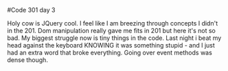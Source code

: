 #Code 301 day 3

Holy cow is JQuery cool. I feel like I am breezing through concepts I didn't in the 201. Dom manipulation really gave me fits in 201 but here it's not so bad. My biggest struggle now is tiny things in the code. Last night i beat my head against the keyboard KNOWING it was something stupid - and I just had an extra word that broke everything.
Going over event methods was dense though. 
